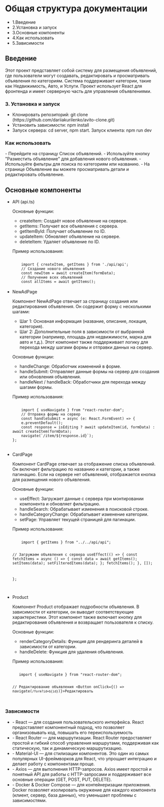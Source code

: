 <h1>Общая структура документации</h1>
<ul>
  <li>1.Введение</li>
  <li>2.Установка и запуск</li>
  <li>3.Основные компоненты</li>
  <li>4.Как использовать</li>
  <li>5.Зависимости</li>
</ul>

<h2>Введение</h2>
<p>Этот проект представляет собой систему для размещения объявлений, где пользователи могут создавать, редактировать и просматривать объявления по категориям. Система поддерживает категории, такие как Недвижимость, Авто, и Услуги. Проект использует React для фронтенда и имеет серверную часть для управления объявлениями.</p>

<h3>3. Установка и запуск</h3>
<ul>
  <li>Клонировать репозиторий: git clone (https://github.com/dariiakurilenko/avito-clone.git)</li>
  <li>Установить зависимости: npm install</li>
  <li>Запуск сервера: cd server, npm start. Запуск клиента: npm run dev</li>
</ul>

<h3>Как использовать</h3>
<p>
 - Перейдите на страницу Список объявлений.
 - Используйте кнопку "Разместить объявление" для добавления нового объявления.
 - Используйте фильтры для поиска по категориям или названию.
 - На странице Объявление вы можете просматривать детали и редактировать объявление.
</p>

<h2>Основные компоненты</h2>
<ul>
  <li>API (api.ts)</li>
  <p>Основные функции:

  - createItem: Создаёт новое объявление на сервере.
  - getItems: Получает все объявления с сервера.
  - getItemById: Получает объявление по ID.
  - updateItem: Обновляет объявление на сервере.
  - deleteItem: Удаляет объявление по ID.</p>

  <p>Пример использования:</p>
  <code>
    import { createItem, getItems } from './api/api';
    // Создание нового объявления
    const newItem = await createItem(formData);
    // Получение всех объявлений
    const allItems = await getItems();
</code>
<br>
<li>NewAdPage</li>
  <p>
    Компонент NewAdPage отвечает за страницу создания или редактирования объявления. Он содержит форму с несколькими шагами:

  - Шаг 1: Основная информация (название, описание, локация, категория).
  - Шаг 2: Дополнительные поля в зависимости от выбранной категории (например, площадь для недвижимости, марка для авто и т.д.).
Этот компонент также поддерживает логику для перехода между шагами формы и отправки данных на сервер.
  </p>
  <p>Основные функции:

  - handleChange: Обработчик изменений в форме.
  - handleSubmit: Отправляет данные формы на сервер для создания или обновления объявления.
  - handleNext / handleBack: Обработчики для перехода между шагами формы.</p>

  <p>Пример использования:</p>
  <code>
    import { useNavigate } from "react-router-dom";
    // Отправка формы на сервер
    const handleSubmit = async (e: React.FormEvent) => {
    e.preventDefault();
    const response = isEditing ? await updateItem(id, formData) : await createItem(formData);
    navigate(`/item/${response.id}`);
};

</code>

<br>
<li>CardPage</li>
  <p>
    Компонент CardPage отвечает за отображение списка объявлений. Он включает фильтрацию по названию и категории, а также пагинацию. Если на сервере нет объявлений, отображается кнопка для размещения нового объявления.
  </p>
  <p>Основные функции:

  - useEffect: Загружает данные с сервера при монтировании компонента и обновляет фильтрацию.
  - handleSearch: Обрабатывает изменения в поисковой строке.
  - handleCategoryChange: Обрабатывает изменение категории.
  - setPage: Управляет текущей страницей для пагинации.</p>

  <p>Пример использования:</p>
  <code>
    import { getItems } from "../../api/api";

// Загружаем объявления с сервера
useEffect(() => {
  const fetchItems = async () => {
    const data = await getItems();
    setItems(data);
    setFilteredItems(data);
  };
  fetchItems();
}, []);

};

</code>

<br>
<li>Product</li>
  <p>
   Компонент Product отображает подробности объявления. В зависимости от категории, он выводит соответствующие характеристики. Этот компонент также включает кнопку для редактирования объявления и возвращает пользователя к списку.
  </p>
  <p>Основные функции:

  - renderCategoryDetails: Функция для рендеринга деталей в зависимости от категории.
  - handleDelete: Функция для удаления объявления.</p>

  <p>Пример использования:</p>
  <code>
   import { useNavigate } from "react-router-dom";

// Редактирование объявления
<Button onClick={() => navigate(`/form?id=${id}`)}>Редактировать</Button>

</code>
</ul>


<h3>Зависимости</h3>
<p>
  <ul>
    <li>
      - React — для создания пользовательского интерфейса. React предоставляет компонентный подход, что позволяет   организовывать код, повышать его переиспользуемость
    </li>
    <li>
       - React Router — для маршрутизации. React Router предоставляет простой и гибкий способ управления маршрутами, поддерживая как статическую, так и динамическую маршрутизацию.
    </li>
    <li>
      - Material-UI — для стилизации компонентов. Это один из самых популярных UI-фреймворков для React, что упрощает интеграцию и делает работу с компонентами проще.
    </li>
    <li>
      - Axios — для выполнения HTTP-запросов. Axios имеет простой и понятный API для работы с HTTP-запросами и поддерживает все основные операции (GET, POST, PUT, DELETE).
    </li>
    <li>
      - Docker & Docker Compose — для контейнеризации приложения. Docker позволяет изолировать окружение для каждого компонента (клиент, сервер, база данных), что уменьшает проблемы с зависимостями.
    </li>
  
  </ul>
</p>
